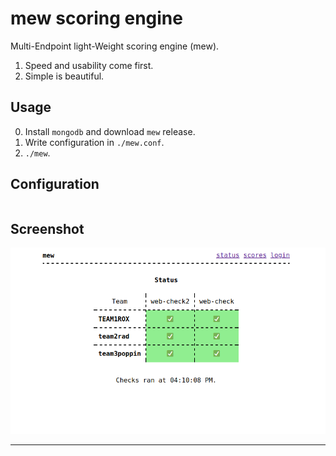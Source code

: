 mew scoring engine
==================

Multi-Endpoint light-Weight scoring engine (mew).

1. Speed and usability come first.
2. Simple is beautiful.

Usage
-----

0. Install `mongodb` and download `mew` release.
1. Write configuration in `./mew.conf`.
2. `./mew`.

Configuration
-------------

```toml
```

Screenshot
-----------

![Main Status Page](screenshots/status.png)
<hr>
